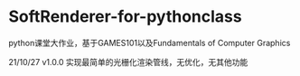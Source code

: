 # SoftRenderer-for-pythonclass
python课堂大作业，基于GAMES101以及Fundamentals of Computer Graphics

21/10/27
v1.0.0    实现最简单的光栅化渲染管线，无优化，无其他功能
